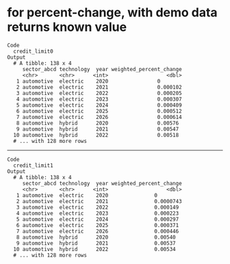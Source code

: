 # for percent-change, with demo data returns known value

    Code
      credit_limit0
    Output
      # A tibble: 138 x 4
         sector_abcd technology  year weighted_percent_change
         <chr>       <chr>      <int>                   <dbl>
       1 automotive  electric    2020                0       
       2 automotive  electric    2021                0.000102
       3 automotive  electric    2022                0.000205
       4 automotive  electric    2023                0.000307
       5 automotive  electric    2024                0.000409
       6 automotive  electric    2025                0.000512
       7 automotive  electric    2026                0.000614
       8 automotive  hybrid      2020                0.00576 
       9 automotive  hybrid      2021                0.00547 
      10 automotive  hybrid      2022                0.00518 
      # ... with 128 more rows

---

    Code
      credit_limit1
    Output
      # A tibble: 138 x 4
         sector_abcd technology  year weighted_percent_change
         <chr>       <chr>      <int>                   <dbl>
       1 automotive  electric    2020               0        
       2 automotive  electric    2021               0.0000743
       3 automotive  electric    2022               0.000149 
       4 automotive  electric    2023               0.000223 
       5 automotive  electric    2024               0.000297 
       6 automotive  electric    2025               0.000371 
       7 automotive  electric    2026               0.000446 
       8 automotive  hybrid      2020               0.00540  
       9 automotive  hybrid      2021               0.00537  
      10 automotive  hybrid      2022               0.00534  
      # ... with 128 more rows

